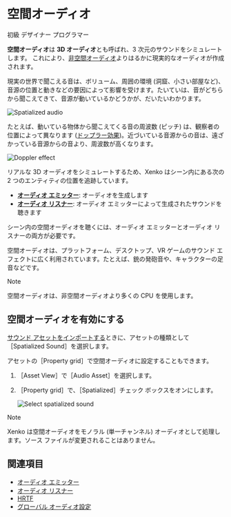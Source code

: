# 空間オーディオ

<span class="label label-doc-level">初級</span>
<span class="label label-doc-audience">デザイナー</span>
<span class="label label-doc-audience">プログラマー</span>

**空間オーディオ**は **3D オーディオ**とも呼ばれ、3 次元のサウンドをシミュレートします。
これにより、[非空間オーディオ](non-spatialized-audio.md)よりはるかに現実的なオーディオが作成されます。

現実の世界で聞こえる音は、ボリューム、周囲の環境 (洞窟、小さい部屋など)、音源の位置と動きなどの要因によって影響を受けます。たいていは、音がどちらから聞こえてきて、音源が動いているかどうかが、だいたいわかります。

![Spatialized audio](media/audio-index-spatialized-audio.png)

たとえば、動いている物体から聞こえてくる音の周波数 (ピッチ) は、観察者の位置によって異なります ([ドップラー効果](https://en.wikipedia.org/wiki/Doppler_effect))。近づいている音源からの音は、遠ざかっている音源からの音より、周波数が高くなります。

![Doppler effect](media/audio-index-play-audio-doppler-effect.png)

リアルな 3D オーディオをシミュレートするため、Xenko はシーン内にある次の 2 つのエンティティの位置を追跡しています。

* **[オーディオ エミッター](audio-emitters.md)**: オーディオを生成します
* **[オーディオ リスナー](audio-listeners.md)**: オーディオ エミッターによって生成されたサウンドを聴きます

シーン内の空間オーディオを聴くには、オーディオ エミッターとオーディオ リスナーの両方が必要です。

空間オーディオは、プラットフォーム、デスクトップ、VR ゲームのサウンド エフェクトに広く利用されています。たとえば、銃の発砲音や、キャラクターの足音などです。

> [!NOTE]
> 空間オーディオは、非空間オーディオより多くの CPU を使用します。

## 空間オーディオを有効にする

[サウンド アセットをインポートする](import-audio.md)ときに、アセットの種類として［Spatialized Sound］を選択します。

アセットの［Property grid］で空間オーディオに設定することもできます。

1. ［Asset View］で［Audio Asset］を選択します。

2. ［Property grid］で、［Spatialized］チェック ボックスをオンにします。

    ![Select spatialized sound](media/audio-asset-properties-property-grid-spatialized-sound.png)

> [!NOTE]
> Xenko は空間オーディオをモノラル (単一チャンネル) オーディオとして処理します。ソース ファイルが変更されることはありません。

## 関連項目

* [オーディオ エミッター](audio-emitters.md)
* [オーディオ リスナー](audio-listeners.md)
* [HRTF](hrtf.md)
* [グローバル オーディオ設定](global-audio-settings.md)
